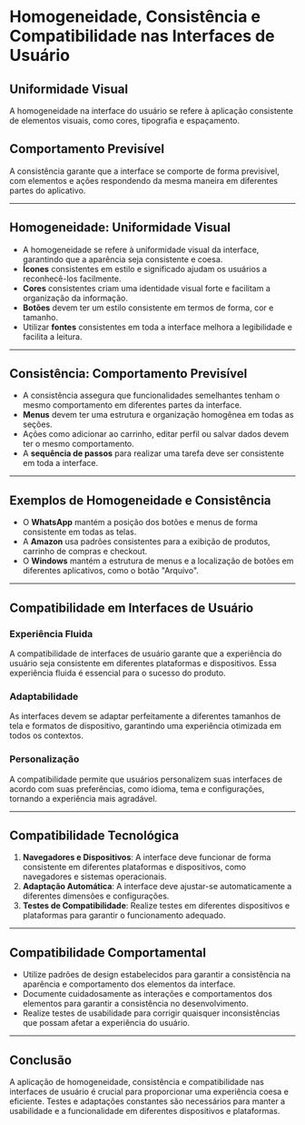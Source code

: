 # Homogeneidade, Consistência e Compatibilidade nas Interfaces de Usuário

## Uniformidade Visual
A homogeneidade na interface do usuário se refere à aplicação consistente de elementos visuais, como cores, tipografia e espaçamento.

## Comportamento Previsível
A consistência garante que a interface se comporte de forma previsível, com elementos e ações respondendo da mesma maneira em diferentes partes do aplicativo.

---

## Homogeneidade: Uniformidade Visual
- A homogeneidade se refere à uniformidade visual da interface, garantindo que a aparência seja consistente e coesa.
- **Ícones** consistentes em estilo e significado ajudam os usuários a reconhecê-los facilmente.
- **Cores** consistentes criam uma identidade visual forte e facilitam a organização da informação.
- **Botões** devem ter um estilo consistente em termos de forma, cor e tamanho.
- Utilizar **fontes** consistentes em toda a interface melhora a legibilidade e facilita a leitura.

---

## Consistência: Comportamento Previsível
- A consistência assegura que funcionalidades semelhantes tenham o mesmo comportamento em diferentes partes da interface.
- **Menus** devem ter uma estrutura e organização homogênea em todas as seções.
- Ações como adicionar ao carrinho, editar perfil ou salvar dados devem ter o mesmo comportamento.
- A **sequência de passos** para realizar uma tarefa deve ser consistente em toda a interface.

---

## Exemplos de Homogeneidade e Consistência
- O **WhatsApp** mantém a posição dos botões e menus de forma consistente em todas as telas.
- A **Amazon** usa padrões consistentes para a exibição de produtos, carrinho de compras e checkout.
- O **Windows** mantém a estrutura de menus e a localização de botões em diferentes aplicativos, como o botão "Arquivo".

---

## Compatibilidade em Interfaces de Usuário

### Experiência Fluida
A compatibilidade de interfaces de usuário garante que a experiência do usuário seja consistente em diferentes plataformas e dispositivos. Essa experiência fluida é essencial para o sucesso do produto.

### Adaptabilidade
As interfaces devem se adaptar perfeitamente a diferentes tamanhos de tela e formatos de dispositivo, garantindo uma experiência otimizada em todos os contextos.

### Personalização
A compatibilidade permite que usuários personalizem suas interfaces de acordo com suas preferências, como idioma, tema e configurações, tornando a experiência mais agradável.

---

## Compatibilidade Tecnológica
1. **Navegadores e Dispositivos**: A interface deve funcionar de forma consistente em diferentes plataformas e dispositivos, como navegadores e sistemas operacionais.
2. **Adaptação Automática**: A interface deve ajustar-se automaticamente a diferentes dimensões e configurações.
3. **Testes de Compatibilidade**: Realize testes em diferentes dispositivos e plataformas para garantir o funcionamento adequado.

---

## Compatibilidade Comportamental
- Utilize padrões de design estabelecidos para garantir a consistência na aparência e comportamento dos elementos da interface.
- Documente cuidadosamente as interações e comportamentos dos elementos para garantir a consistência no desenvolvimento.
- Realize testes de usabilidade para corrigir quaisquer inconsistências que possam afetar a experiência do usuário.

---

## Conclusão
A aplicação de homogeneidade, consistência e compatibilidade nas interfaces de usuário é crucial para proporcionar uma experiência coesa e eficiente. Testes e adaptações constantes são necessários para manter a usabilidade e a funcionalidade em diferentes dispositivos e plataformas.

